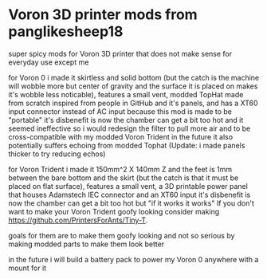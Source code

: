 # Voron 3D printer mods from panglikesheep18

super spicy mods for Voron 3D printer that does not make sense for everyday use except me

for Voron 0 i made it skirtless and solid bottom (but the catch is the machine will wobble more but center of gravity and the surface it is placed on makes it's wobble less noticable), features a small vent, modded TopHat made from scratch inspired from people in GitHub and it's panels, and has a XT60 input connector instead of AC input because this mod is made to be "portable"
it's disbenefit is now the chamber can get a bit too hot and it seemed ineffective so i would redesign the filter to pull more air and to be cross-compatible with my modded Voron Trident in the future
it also potentially suffers echoing from modded Tophat (Update: i made panels thicker to try reducing echos)


for Voron Trident i made it 150mm^2 X 140mm Z and the feet is 1mm between the bare bottom and the skirt (but the catch is that it must be placed on flat surface), features a small vent, a 3D printable power panel that houses Adamstech IEC connector and an XT60 input <!--(can be limited to 1 input to not make people say "hol'up" with the flippy thing)-->
it's disbenefit is now the chamber can get a bit too hot but "if it works it works"
If you don't want to make your Voron Trident goofy looking consider making https://github.com/PrintersForAnts/Tiny-T. 

goals for them are to make them goofy looking and not so serious by making modded parts to make them look better

in the future i will build a battery pack to power my Voron 0 anywhere with a mount for it
